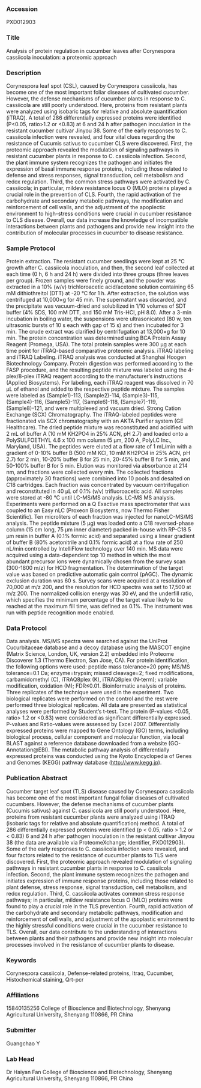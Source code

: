 ### Accession
PXD012903

### Title
Analysis of protein regulation in cucumber leaves after Corynespora cassiicola inoculation: a proteomic approach

### Description
Corynespora leaf spot (CSL), caused by Corynespora cassiicola, has become one of the most important foliar diseases of cultivated cucumber. However, the defense mechanisms of cucumber plants in response to C. cassiicola are still poorly understood. Here, proteins from resistant plants were analyzed using isobaric tags for relative and absolute quantification (iTRAQ). A total of 286 differentially expressed proteins were identified (P<0.05, ratio>1.2 or <0.83) at 6 and 24 h after pathogen inoculation in the resistant cucumber cultivar Jinyou 38. Some of the early responses to C. cassiicola infection were revealed, and four vital clues regarding the resistance of Cucumis sativus to cucumber CLS were discovered. First, the proteomic approach revealed the modulation of signaling pathways in resistant cucumber plants in response to C. cassiicola infection. Second, the plant immune system recognizes the pathogen and initiates the expression of basal immune response proteins, including those related to defense and stress responses, signal transduction, cell metabolism and redox regulation. Third, the common stress pathways were activated by C. cassiicola; in particular, mildew resistance locus O (MLO) proteins played a crucial role in the prevention of CLS. Fourth, the rapid activation of the carbohydrate and secondary metabolic pathways, the modification and reinforcement of cell walls, and the adjustment of the apoplectic environment to high-stress conditions were crucial in cucumber resistance to CLS disease. Overall, our data increase the knowledge of incompatible interactions between plants and pathogens and provide new insight into the contribution of molecular processes in cucumber to disease resistance.

### Sample Protocol
Protein extraction. The resistant cucumber seedlings were kept at 25 °C growth after C. cassiicola inoculation, and then, the second leaf collected at each time (0 h, 6 h and 24 h) were divided into three groups (three leaves per group). Frozen samples were finely ground, and the powder was extracted in a 10% (w/v) trichloroacetic acid/acetone solution containing 65 mM dithiothreitol (DTT) at -20 °C for 1 h. After extraction, the solution was centrifuged at 10,000×g for 45 min. The supernatant was discarded, and the precipitate was vacuum-dried and solubilized in 1/10 volumes of SDT buffer (4% SDS, 100 mM DTT, and 150 mM Tris-HCl, pH 8.0). After a 3-min incubation in boiling water, the suspensions were ultrasonicated (80 w, ten ultrasonic bursts of 10 s each with gap of 15 s) and then incubated for 3 min. The crude extract was clarified by centrifugation at 13,000×g for 10 min. The protein concentration was determined using BCA Protein Assay Reagent (Promega, USA). The total protein samples were 300 μg at each time point for iTRAQ-based comparative proteomic analysis. iTRAQ labeling and iTRAQ Labeling. iTRAQ analysis was conducted at Shanghai Hoogen Biotechnology Company. Protein digestion was performed according to the FASP procedure, and the resulting peptide mixture was labeled using the 4-plex/8-plex iTRAQ reagent according to the manufacturer’s instructions (Applied Biosystems). For labeling, each iTRAQ reagent was dissolved in 70 μL of ethanol and added to the respective peptide mixture. The samples were labeled as (Sample1)-113, (Sample2)-114, (Sample3)-115, (Sample4)-116, (Sample5)-117, (Sample6)-118, (Sample7)-119, (Sample8)-121, and were multiplexed and vacuum dried. Strong Cation Exchange (SCX) Chromatography. The iTRAQ-labeled peptides were fractionated via SCX chromatography with an AKTA Purifier system (GE Healthcare). The dried peptide mixture was reconstituted and acidified with 2 mL of buffer A (10 mM KH2PO4 in 25% ACN, pH 2.7) and loaded onto a PolySULFOETHYL 4.6 x 100 mm column (5 µm, 200 A, PolyLC Inc., Maryland, USA). The peptides were eluted at a flow rate of 1 mL/min with a gradient of 0-10% buffer B (500 mM KCl, 10 mM KH2PO4 in 25% ACN, pH 2.7) for 2 min, 10-20% buffer B for 25 min, 20-45% buffer B for 5 min, and 50-100% buffer B for 5 min. Elution was monitored via absorbance at 214 nm, and fractions were collected every min. The collected fractions (approximately 30 fractions) were combined into 10 pools and desalted on C18 cartridges. Each fraction was concentrated by vacuum centrifugation and reconstituted in 40 µL of 0.1% (v/v) trifluoroacetic acid. All samples were stored at -80 °C until LC-MS/MS analysis. LC-MS MS analysis. Experiments were performed on a Q Exactive mass spectrometer that was coupled to an Easy nLC (Proxeon Biosystems, now Thermo Fisher Scientific). Ten microliters of each fraction was injected for nanoLC-MS/MS analysis. The peptide mixture (5 μg) was loaded onto a C18 reversed-phase column (15 cm long, 75 μm inner diameter) packed in-house with RP-C18 5 μm resin in buffer A (0.1% formic acid) and separated using a linear gradient of buffer B (80% acetonitrile and 0.1% formic acid) at a flow rate of 250 nL/min controlled by IntelliFlow technology over 140 min. MS data were acquired using a data-dependent top 10 method in which the most abundant precursor ions were dynamically chosen from the survey scan (300-1800 m/z) for HCD fragmentation. The determination of the target value was based on predictive automatic gain control (pAGC). The dynamic exclusion duration was 60 s. Survey scans were acquired at a resolution of 70,000 at m/z 200, and the resolution for HCD spectra was set to 17,500 at m/z 200. The normalized collision energy was 30 eV, and the underfill ratio, which specifies the minimum percentage of the target value likely to be reached at the maximum fill time, was defined as 0.1%. The instrument was run with peptide recognition mode enabled.

### Data Protocol
Data analysis. MS/MS spectra were searched against the UniProt Cucurbitaceae database and a decoy database using the MASCOT engine (Matrix Science, London, UK, version 2.2) embedded into Proteome Discoverer 1.3 (Thermo Electron, San Jose, CA). For protein identification, the following options were used: peptide mass tolerance=20 ppm; MS/MS tolerance=0.1 Da; enzyme=trypsin; missed cleavage=2; fixed modifications, carbamidomethyl (C), iTRAQ8plex (K), iTRAQ8plex (N-term); variable modification, oxidation (M); FDR≤0.01. Bioinformatic analysis of proteins. Three replicates of the technique were used in the experiment. Two biological replicates were performed on the control and the rest were performed three biological replicates. All data are presented as statistical analyses were performed by Student’s t-test. The protein (P-values <0.05, ratio> 1.2 or <0.83) were considered as significant differentially expressed. P-values and Ratio-values were assessed by Excel 2007. Differentially expressed proteins were mapped to Gene Ontology (GO) terms, including biological process, cellular component and molecular function, via local BLAST against a reference database downloaded from a website (GO-Annotation@EBI). The metabolic pathway analysis of differentially expressed proteins was conducted using the Kyoto Encyclopedia of Genes and Genomes (KEGG) pathway database (http://www.kegg.jp).

### Publication Abstract
Cucumber target leaf spot (TLS) disease caused by Corynespora cassiicola has become one of the most important fungal foliar diseases of cultivated cucumbers. However, the defense mechanisms of cucumber plants (Cucumis sativus) against C. cassiicola are still poorly understood. Here, proteins from resistant cucumber plants were analyzed using iTRAQ (isobaric tags for relative and absolute quantification) method. A total of 286 differentially expressed proteins were identified (p &lt; 0.05, ratio &gt; 1.2 or &lt; 0.83) 6 and 24 h after pathogen inoculation in the resistant cultivar Jinyou 38 (the data are available via ProteomeXchange; identifier, PXD012903). Some of the early responses to C. cassiicola infection were revealed, and four factors related to the resistance of cucumber plants to TLS were discovered. First, the proteomic approach revealed modulation of signaling pathways in resistant cucumber plants in response to C. cassiicola infection. Second, the plant immune system recognizes the pathogen and initiates expression of immune response proteins, including those related to plant defense, stress response, signal transduction, cell metabolism, and redox regulation. Third, C. cassiicola activates common stress response pathways; in particular, mildew resistance locus O (MLO) proteins were found to play a crucial role in the TLS prevention. Fourth, rapid activation of the carbohydrate and secondary metabolic pathways, modification and reinforcement of cell walls, and adjustment of the apoplastic environment to the highly stressful conditions were crucial in the cucumber resistance to TLS. Overall, our data contribute to the understanding of interactions between plants and their pathogens and provide new insight into molecular processes involved in the resistance of cucumber plants to disease.

### Keywords
Corynespora cassiicola, Defense-related proteins, Itraq, Cucumber, Histochemical staining, Qrt-pcr

### Affiliations
15840135256
College of Bioscience and Biotechnology, Shenyang Agricultural University, Shenyang 110866, PR China

### Submitter
Guangchao Y

### Lab Head
Dr Haiyan Fan
College of Bioscience and Biotechnology, Shenyang Agricultural University, Shenyang 110866, PR China


